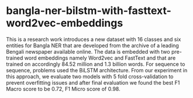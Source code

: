# bangla-ner-bilstm-with-fasttext-word2vec-embeddings
This is a research work introduces a new dataset with 16 classes and six entities for Bangla NER that are developed from the archive of a leading Bengali newspaper available online. The data is embedded with two pre-trained word embeddings namely Word2vec and FastText and that are trained on accordingly 84.52 million and 1.3 billion words. For sequence to sequence, problems used the BiLSTM architecture. From our experiment in this approach, we evaluate two models with 5 fold cross-validation to prevent overfitting issues and after final evaluation we found the best F1 Macro score to be 0.72, F1 Micro score of 0.98.

